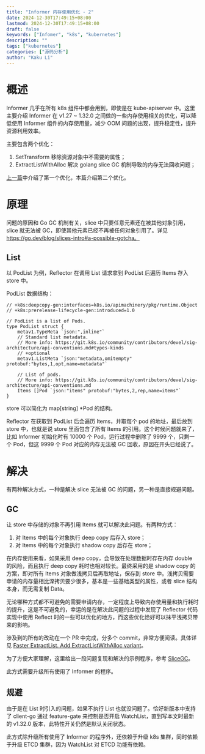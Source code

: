```yaml
---
title: "Informer 内存使用优化 - 2"
date: 2024-12-30T17:49:15+08:00
lastmod: 2024-12-30T17:49:15+08:00
draft: false
keywords: ["Infomer", "k8s", "kubernetes"]
description: ""
tags: ["kubernetes"]
categories: ["源码分析"]
author: "Kaku Li"
---
```


# 概述

Informer 几乎在所有 k8s 组件中都会用到，即使是在 kube-apiserver 中。这里主要介绍 Informer 在 v1.27 ~ 1.32.0 之间做的一些内存使用相关的优化，可以降低使用 Informer 组件的内存使用量，减少 OOM 问题的出现，提升稳定性，提升资源利用效率。

主要包含两个优化：

1. SetTransform 移除资源对象中不需要的属性；
2. ExtractListWithAlloc 解决 golang slice GC 机制导致的内存无法回收问题；

[上一篇](https://mp.weixin.qq.com/s/aIuERflILXhNJ2w7REe2Ug)中介绍了第一个优化，本篇介绍第二个优化。

# 原理

问题的原因和 Go GC 机制有关，slice 中只要任意元素还在被其他对象引用，slice 就无法被 GC，即使其他元素已经不再被任何对象引用了。详见 https://go.dev/blog/slices-intro#a-possible-gotcha。

## List

以 PodList 为例，Reflector 在调用 List 请求拿到 PodList 后遍历 Items 存入 store 中。

PodList 数据结构：

```golang
// +k8s:deepcopy-gen:interfaces=k8s.io/apimachinery/pkg/runtime.Object
// +k8s:prerelease-lifecycle-gen:introduced=1.0

// PodList is a list of Pods.
type PodList struct {
	metav1.TypeMeta `json:",inline"`
	// Standard list metadata.
	// More info: https://git.k8s.io/community/contributors/devel/sig-architecture/api-conventions.md#types-kinds
	// +optional
	metav1.ListMeta `json:"metadata,omitempty" protobuf:"bytes,1,opt,name=metadata"`

	// List of pods.
	// More info: https://git.k8s.io/community/contributors/devel/sig-architecture/api-conventions.md
	Items []Pod `json:"items" protobuf:"bytes,2,rep,name=items"`
}
```

store 可以简化为 map[string] *Pod  的结构。

Reflector 在获取到 PodList 后会遍历 Items，并取每个 pod 的地址，最后放到 store 中，也就是说 store 里面包含了所有 Items 的引用。这个时候问题就来了，比如 Informer 初始化时有 10000 个 Pod，运行过程中删除了 9999 个，只剩一个 Pod，但这 9999 个 Pod 对应的内存无法被 GC 回收，原因在开头已经说了。

# 解决

有两种解决方式，一种是解决 slice 无法被 GC 的问题，另一种是直接规避问题。

## GC

让 store 中存储的对象不再引用 Items 就可以解决此问题。有两种方式：

1. 对 Items 中的每个对象执行 deep copy 后存入 store；
2. 对 Items 中的每个对象执行 shadow copy 后存在 store；

在内存使用来看，如果采用 deep copy，会导致在处理数据时存在内存 double 的风险，而且执行 deep copy 耗时也相对较长。最终采用的是 shadow copy 的方案，即对所有 Items 对象做浅拷贝后再取地址，保存到 store 中。浅拷贝需要申请的内存量相比深拷贝要少很多，基本是一些基础类型的属性，或者 slice 结构本身，而无需复制 Data。

无论哪种方式都不可避免的需要申请内存，一定程度上导致内存使用量和执行耗时的提升，这是不可避免的，幸运的是在解决此问题的过程中发现了 Reflector 代码实现中使用 Reflect 时的一些可以优化的地方，而这些优化恰好可以抹平浅拷贝带来的影响。

涉及到的所有的改动在一个 PR 中完成，分多个 commit，非常方便阅读。具体详见 [Faster ExtractList. Add ExtractListWithAlloc variant](https://github.com/kubernetes/kubernetes/pull/113362)。

为了方便大家理解，这里给出一段问题复现和解决的示例程序，参考 [SliceGC](https://github.com/likakuli/SliceGC)。

此方式需要升级所有使用了 Informer 的程序。

## 规避

由于是在 List 时引入的问题，如果不执行 List 也就没问题了。恰好新版本中支持了 client-go 通过 feature-gate 来控制是否开启 WatchList，直到写本文时最新的 v1.32.0 版本，此特性开关仍然是默认关闭状态。

此方式除升级所有使用了 Informer 的程序外，还依赖于升级 k8s 集群，同时依赖于升级 ETCD 集群，因为 WatchList 对 ETCD 功能有依赖。
